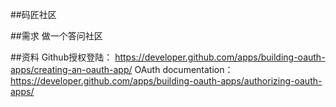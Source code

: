 ##码匠社区

##需求
做一个答问社区

##资料
Github授权登陆：
https://developer.github.com/apps/building-oauth-apps/creating-an-oauth-app/
OAuth documentation：
https://developer.github.com/apps/building-oauth-apps/authorizing-oauth-apps/